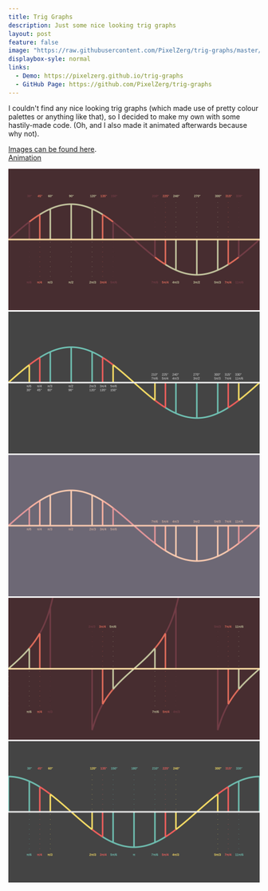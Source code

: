 ```yaml
---
title: Trig Graphs
description: Just some nice looking trig graphs
layout: post
feature: false
image: "https://raw.githubusercontent.com/PixelZerg/trig-graphs/master/out/sine-red.png"
displaybox-syle: normal
links:
  - Demo: https://pixelzerg.github.io/trig-graphs
  - GitHub Page: https://github.com/PixelZerg/trig-graphs
---
```


<style>
.content img{
    max-width: 100%;
}
</style>

I couldn't find any nice looking trig graphs (which made use of pretty colour palettes or anything like that), so I decided to make my own with some hastily-made code. (Oh, and I also made it animated afterwards because why not).

[Images can be found here](/out).<br>
[Animation](https://pixelzerg.github.io/trig-graphs/)

![](https://raw.githubusercontent.com/PixelZerg/trig-graphs/master/out/sine-red.png)
![](https://raw.githubusercontent.com/PixelZerg/trig-graphs/master/out/sine.png)
![](https://raw.githubusercontent.com/PixelZerg/trig-graphs/master/out/sine-pink-1.png)
![](https://raw.githubusercontent.com/PixelZerg/trig-graphs/master/out/tan-red.png)
![](https://raw.githubusercontent.com/PixelZerg/trig-graphs/master/out/cosine.png)
